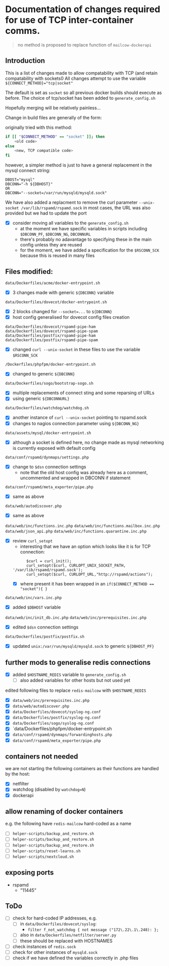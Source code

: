 # Documentation of changes required for use of TCP inter-container comms.

> no method is proposed to replace function of `mailcow-dockerapi`

## Introduction

This is a list of changes made to allow compatability with TCP (and retain compatability with sockets0
All changes attempt to use the variable `${CONNECT_METHOD}="tcp|socket"`

The default is set as `socket` so all previous docker builds should execute as before.
The choice of tcp/socket has been added to `generate_config.sh`

Hopefully merging will be relatively painless...

Change in build files are generally of the form:

originally tried with this method:

```bash
if [[ "$CONNECT_METHOD" == "socket" ]]; then
	<old code>
else
	<new, TCP compatible code>
fi
```

however, a simpler method is just to have a general replacement in the mysql connect string:

```
DBOST="mysql"
DBCONN="-h ${DBHOST}"
OR
DBCONN="--socket=/var/run/mysqld/mysqld.sock"
```
We have also added a replacment to remove the curl parameter `--unix-socket /var/lib/rspamd/rspamd.sock`
in most cases, the URL was also provided but we had to update the port

- [x] consider moving all variables to the `generate_config.sh`
  - at the moment we have specific variables in scripts including `$DBCONN_PF`, `$DBCONN_NG`, `DBCONNURL`
  - there's probably no adavantage to specifying these in the main config unless they are reused
  - for the moment, we have added a specification for the `$RSCONN_SCK` because this is reused in many files

## Files modified:

`data/Dockerfiles/acme/docker-entrypoint.sh`
  - [x] 3 changes made with generic `${DBCONN}` variable

`data/Dockerfiles/dovecot/docker-entrypoint.sh`
  - [x] 2 blocks changed for `--socket=...` to `${DBCONN}`
  - [x] host config generalised for dovecot config files creation

`data/Dockerfiles/dovecot/rspamd-pipe-ham`
`data/Dockerfiles/dovecot/rspamd-pipe-spam`
`data/Dockerfiles/postfix/rspamd-pipe-ham` 
`data/Dockerfiles/postfix/rspamd-pipe-spam` 
  - [x] changed `curl --unix-socket` in these files to use the variable `$RSCONN_SCK`
 
`/Dockerfiles/phpfpm/docker-entrypoint.sh` 
  - [x] changed to generic `${DBCONN}`

`data/Dockerfiles/sogo/bootstrap-sogo.sh`
  - [x] multiple replacements of connect sting and some reparsing of URLs
  - [x] using generic `${DBCONNURL}`

`data/Dockerfiles/watchdog/watchdog.sh`   
  - [x] another instance of `curl --unix-socket` pointing to rspamd.sock
  - [x] changes to nagios connection parameter using `${DBCONN_NG}`

`data/assets/mysql/docker-entrypoint.sh`
  - [x] although a socket is defined here, no change made as mysql networking is currently exposed with default config

`data/conf/rspamd/dynmaps/settings.php`
  - [x] change to `$dsn` connection settings
    - note that the old host config was already here as a comment, uncommented and wrapped in DBCONN if statement

`data/conf/rspamd/meta_exporter/pipe.php`
 - [x] same as above

`data/web/autodiscover.php`
  - [x] same as above

`data/web/inc/functions.inc.php`
`data/web/inc/functions.mailbox.inc.php`
`data/web/json_api.php`
`data/web/inc/functions.quarantine.inc.php`
  - [x] review `curl_setopt`
    - interesting that we have an option which looks like it is for TCP connection:
    ```
          $curl = curl_init();
          curl_setopt($curl, CURLOPT_UNIX_SOCKET_PATH, '/var/lib/rspamd/rspamd.sock');
          curl_setopt($curl, CURLOPT_URL,"http://rspamd/actions");
    ```
    - [x] where present it has been wrapped in an `if($CONNECT_METHOD == "socket"){ }`

`data/web/inc/vars.inc.php`
  - [x] added `$DBHOST` variable

`data/web/inc/init_db.inc.php`
`data/web/inc/prerequisites.inc.php`
  - [x] edited `$dsn` connection settings

`data/Dockerfiles/postfix/postfix.sh`
  - [x] updated `unix:/var/run/mysqld/mysqld.sock` to generic `${DBHOST_PF}`

## further mods to generalise redis connections

- [x] added `$HOSTNAME_REDIS` variable to `generate_config.sh`
  - [ ] also added variables for other hosts but not used yet

edited following files to replace `redis-mailcow` with `$HOSTNAME_REDIS`
  - [x] `data/web/inc/prerequisites.inc.php`
  - [x] `data/web/autodiscover.php`
  - [x] `data/Dockerfiles/dovecot/syslog-ng.conf`
  - [x] `data/Dockerfiles/postfix/syslog-ng.conf`
  - [x] `data/Dockerfiles/sogo/syslog-ng.conf`
  - [x] `data/Dockerfiles/phpfpm/docker-entrypoint.sh
  - [x] `data/conf/rspamd/dynmaps/forwardinghosts.php`
  - [x] `data/conf/rspamd/meta_exporter/pipe.php`

## containers not needed

we are not starting the following containers as their functions are handled by the host:
- [x] netfilter
- [x] watchdog (disabled by `watchdog=N`)
- [x] dockerapi 
 
## allow renaming of docker containers

e.g. the following have `redis-mailcow` hard-coded as a name

  - [ ] `helper-scripts/backup_and_restore.sh`
  - [ ] `helper-scripts/backup_and_restore.sh`
  - [ ] `helper-scripts/backup_and_restore.sh`
  - [ ] `helper-scripts/reset-learns.sh`
  - [ ] `helper-scripts/nextcloud.sh`

## exposing ports

- rspamd
  - "11445"

## ToDo

- [ ] check for hard-coded IP addresses, e.g. 
  - [ ] in `data/Dockerfiles/dovecot/syslog`: 
  	- `filter f_not_watchdog { not message ("172\.22\.1\.248): };`
  - [ ] also in `data/Dockerfiles/netfilter/server.py`
  - [ ] these should be replaced with HOSTNAMES
- [ ] check instances of `redis.sock`
- [ ] check for other instances of `mysqld.sock`
- [ ] check if we have defined the variables correctly in .php files
